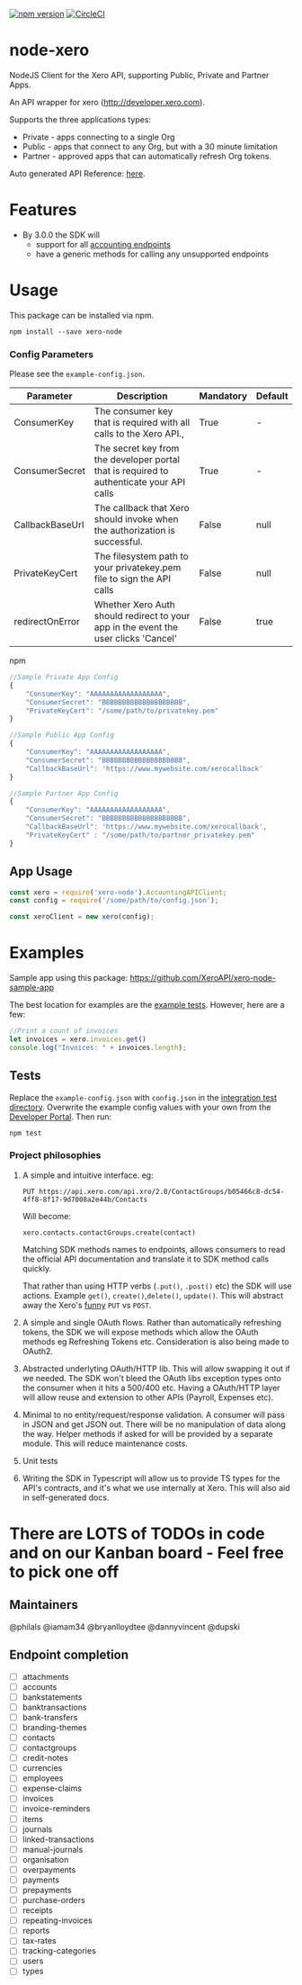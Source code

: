 [![npm version](https://badge.fury.io/js/xero-node.svg)](https://badge.fury.io/js/xero-node)
[![CircleCI](https://circleci.com/gh/philals/xero-node-v3/tree/master.svg?style=svg&circle-token=0a866212b40b6ecaa44f2f4fe98401b536a44038)](https://circleci.com/gh/philals/xero-node-v3/tree/master)

# node-xero

NodeJS Client for the Xero API, supporting Public, Private and Partner Apps.

An API wrapper for xero (http://developer.xero.com).

Supports the three applications types:

* Private - apps connecting to a single Org
* Public - apps that connect to any Org, but with a 30 minute limitation
* Partner - approved apps that can automatically refresh Org tokens.

Auto generated API Reference: [here](https://philals.github.io/xero-node-v3/).

# Features

- By 3.0.0 the SDK will
	- support for all [accounting endpoints]('https://developer.xero.com/documentation/api/api-overview')
	- have a generic methods for calling any unsupported endpoints

# Usage

This package can be installed via npm.

`npm install --save xero-node`

### Config Parameters

Please see the `example-config.json`.

| Parameter            | Description                                                                              | Mandatory | Default |
|----------------------|------------------------------------------------------------------------------------------|-----------|---------|
| ConsumerKey          | The consumer key that is required with all calls to the Xero API.,                       | True      | - |
| ConsumerSecret       | The secret key from the developer portal that is required to authenticate your API calls | True      | - |
| CallbackBaseUrl | The callback that Xero should invoke when the authorization is successful.               	  | False     | null |
| PrivateKeyCert       | The filesystem path to your privatekey.pem file to sign the API calls                    | False     | null |
| redirectOnError      | Whether Xero Auth should redirect to your app in the event the user clicks 'Cancel'      | False     | true |
npm
```javascript
//Sample Private App Config
{
    "ConsumerKey": "AAAAAAAAAAAAAAAAAA",
    "ConsumerSecret": "BBBBBBBBBBBBBBBBBBBB",
    "PrivateKeyCert": "/some/path/to/privatekey.pem"
}

//Sample Public App Config
{
    "ConsumerKey": "AAAAAAAAAAAAAAAAAA",
    "ConsumerSecret": "BBBBBBBBBBBBBBBBBBBB",
    "CallbackBaseUrl": 'https://www.mywebsite.com/xerocallback'
}

//Sample Partner App Config
{
    "ConsumerKey": "AAAAAAAAAAAAAAAAAA",
    "ConsumerSecret": "BBBBBBBBBBBBBBBBBBBB",
    "CallbackBaseUrl": 'https://www.mywebsite.com/xerocallback',
    "PrivateKeyCert" : "/some/path/to/partner_privatekey.pem"
}
```

## App Usage

```javascript
const xero = require('xero-node').AccountingAPIClient;
const config = require('/some/path/to/config.json');

const xeroClient = new xero(config);
```

Examples
========

Sample app using this package: https://github.com/XeroAPI/xero-node-sample-app

The best location for examples are the [example tests](https://github.com/philals/xero-node-v3/tree/master/src/__tests__/integration). However, here are a few:

```javascript
//Print a count of invoices
let invoices = xero.invoices.get()
console.log("Invoices: " + invoices.length);
```

## Tests

Replace the `example-config.json` with `config.json` in the [integration test directory](https://github.com/philals/xero-node-v3/tree/master/src/__tests__/integration). Overwrite the example config values with your own from the [Developer Portal]('https://developer.xero.com/myapps'). Then run:

`npm test`

### Project philosophies

1. A simple and intuitive interface.
   eg:

    `PUT https://api.xero.com/api.xro/2.0/ContactGroups/b05466c8-dc54-4ff8-8f17-9d7008a2e44b/Contacts`

    Will become:

    `xero.contacts.contactGroups.create(contact)`

    Matching SDK methods names to endpoints, allows consumers to read the official API documentation and translate it to SDK method calls quickly.

    That rather than using HTTP verbs (`.put()`, `.post()` etc) the SDK will use actions. Example `get()`, `create()`,`delete()`, `update()`. This will abstract away the Xero's [funny](https://developer.xero.com/documentation/api/requests-and-responses) `PUT` vs `POST`.

2. A simple and single OAuth flows. Rather than automatically refreshing tokens, the SDK we will expose methods which allow the OAuth methods eg Refreshing Tokens etc. Consideration is also being made to OAuth2.

3. Abstracted underlyting OAuth/HTTP lib. This will allow swapping it out if we needed. The SDK won't bleed the OAuth libs exception types onto the consumer when it hits a 500/400 etc. Having a OAuth/HTTP layer will allow reuse and extension to other APIs (Payroll, Expenses etc).

5. Minimal to no entity/request/response validation. A consumer will pass in JSON and get JSON out. There will be no manipulation of data along the way. Helper methods if asked for will be provided by a separate module. This will reduce maintenance costs.

4. Unit tests

5. Writing the SDK in Typescript will allow us to provide TS types for the API's contracts, and it's what we use internally at Xero. This will also aid in self-generated docs.

# There are LOTS of TODOs in code and on our Kanban board - Feel free to pick one off

## Maintainers
@philals @iamam34 @bryanlloydtee @dannyvincent @dupski

## Endpoint completion

- [ ] attachments
- [ ] accounts
- [ ] bankstatements
- [ ] banktransactions
- [ ] bank-transfers
- [ ] branding-themes
- [ ] contacts
- [ ] contactgroups
- [ ] credit-notes
- [ ] currencies
- [ ] employees
- [ ] expense-claims
- [ ] invoices
- [ ] invoice-reminders
- [ ] items
- [ ] journals
- [ ] linked-transactions
- [ ] manual-journals
- [ ] organisation
- [ ] overpayments
- [ ] payments
- [ ] prepayments
- [ ] purchase-orders
- [ ] receipts
- [ ] repeating-invoices
- [ ] reports
- [ ] tax-rates
- [ ] tracking-categories
- [ ] users
- [ ] types
